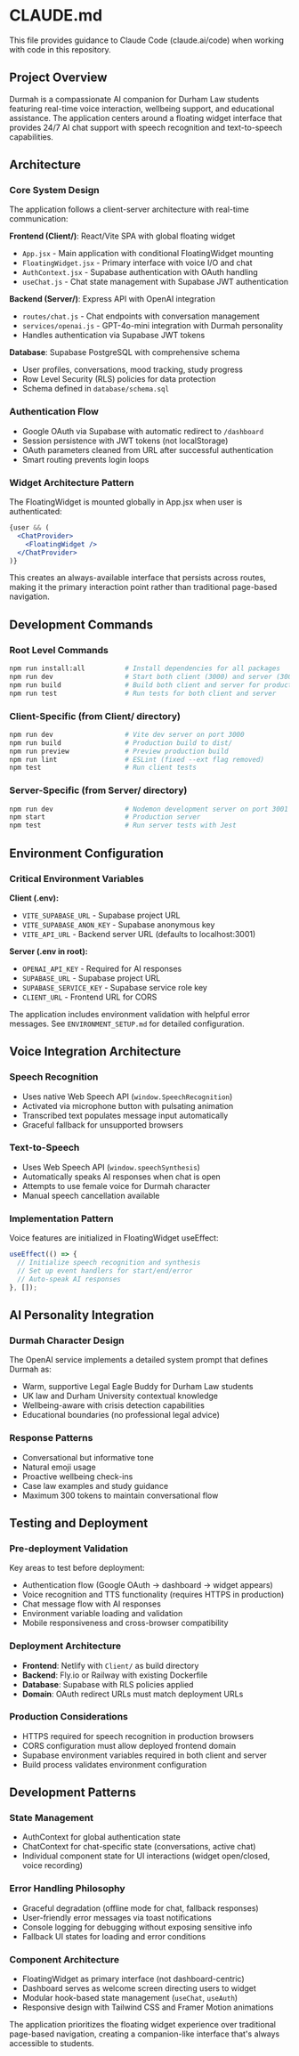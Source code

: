 # CLAUDE.md

This file provides guidance to Claude Code (claude.ai/code) when working with code in this repository.

## Project Overview

Durmah is a compassionate AI companion for Durham Law students featuring real-time voice interaction, wellbeing support, and educational assistance. The application centers around a floating widget interface that provides 24/7 AI chat support with speech recognition and text-to-speech capabilities.

## Architecture

### Core System Design
The application follows a client-server architecture with real-time communication:

**Frontend (Client/)**: React/Vite SPA with global floating widget
- `App.jsx` - Main application with conditional FloatingWidget mounting
- `FloatingWidget.jsx` - Primary interface with voice I/O and chat
- `AuthContext.jsx` - Supabase authentication with OAuth handling
- `useChat.js` - Chat state management with Supabase JWT authentication

**Backend (Server/)**: Express API with OpenAI integration
- `routes/chat.js` - Chat endpoints with conversation management
- `services/openai.js` - GPT-4o-mini integration with Durmah personality
- Handles authentication via Supabase JWT tokens

**Database**: Supabase PostgreSQL with comprehensive schema
- User profiles, conversations, mood tracking, study progress
- Row Level Security (RLS) policies for data protection
- Schema defined in `database/schema.sql`

### Authentication Flow
- Google OAuth via Supabase with automatic redirect to `/dashboard`
- Session persistence with JWT tokens (not localStorage)
- OAuth parameters cleaned from URL after successful authentication
- Smart routing prevents login loops

### Widget Architecture Pattern
The FloatingWidget is mounted globally in App.jsx when user is authenticated:
```jsx
{user && (
  <ChatProvider>
    <FloatingWidget />
  </ChatProvider>
)}
```

This creates an always-available interface that persists across routes, making it the primary interaction point rather than traditional page-based navigation.

## Development Commands

### Root Level Commands
```bash
npm run install:all          # Install dependencies for all packages
npm run dev                  # Start both client (3000) and server (3001)
npm run build                # Build both client and server for production
npm run test                 # Run tests for both client and server
```

### Client-Specific (from Client/ directory)
```bash
npm run dev                  # Vite dev server on port 3000
npm run build                # Production build to dist/
npm run preview              # Preview production build
npm run lint                 # ESLint (fixed --ext flag removed)
npm test                     # Run client tests
```

### Server-Specific (from Server/ directory)
```bash
npm run dev                  # Nodemon development server on port 3001
npm start                    # Production server
npm test                     # Run server tests with Jest
```

## Environment Configuration

### Critical Environment Variables
**Client (.env):**
- `VITE_SUPABASE_URL` - Supabase project URL
- `VITE_SUPABASE_ANON_KEY` - Supabase anonymous key
- `VITE_API_URL` - Backend server URL (defaults to localhost:3001)

**Server (.env in root):**
- `OPENAI_API_KEY` - Required for AI responses
- `SUPABASE_URL` - Supabase project URL
- `SUPABASE_SERVICE_KEY` - Supabase service role key
- `CLIENT_URL` - Frontend URL for CORS

The application includes environment validation with helpful error messages. See `ENVIRONMENT_SETUP.md` for detailed configuration.

## Voice Integration Architecture

### Speech Recognition
- Uses native Web Speech API (`window.SpeechRecognition`)
- Activated via microphone button with pulsating animation
- Transcribed text populates message input automatically
- Graceful fallback for unsupported browsers

### Text-to-Speech
- Uses Web Speech API (`window.speechSynthesis`)
- Automatically speaks AI responses when chat is open
- Attempts to use female voice for Durmah character
- Manual speech cancellation available

### Implementation Pattern
Voice features are initialized in FloatingWidget useEffect:
```jsx
useEffect(() => {
  // Initialize speech recognition and synthesis
  // Set up event handlers for start/end/error
  // Auto-speak AI responses
}, []);
```

## AI Personality Integration

### Durmah Character Design
The OpenAI service implements a detailed system prompt that defines Durmah as:
- Warm, supportive Legal Eagle Buddy for Durham Law students
- UK law and Durham University contextual knowledge
- Wellbeing-aware with crisis detection capabilities
- Educational boundaries (no professional legal advice)

### Response Patterns
- Conversational but informative tone
- Natural emoji usage
- Proactive wellbeing check-ins
- Case law examples and study guidance
- Maximum 300 tokens to maintain conversational flow

## Testing and Deployment

### Pre-deployment Validation
Key areas to test before deployment:
- Authentication flow (Google OAuth → dashboard → widget appears)
- Voice recognition and TTS functionality (requires HTTPS in production)
- Chat message flow with AI responses
- Environment variable loading and validation
- Mobile responsiveness and cross-browser compatibility

### Deployment Architecture
- **Frontend**: Netlify with `Client/` as build directory
- **Backend**: Fly.io or Railway with existing Dockerfile
- **Database**: Supabase with RLS policies applied
- **Domain**: OAuth redirect URLs must match deployment URLs

### Production Considerations
- HTTPS required for speech recognition in production browsers
- CORS configuration must allow deployed frontend domain
- Supabase environment variables required in both client and server
- Build process validates environment configuration

## Development Patterns

### State Management
- AuthContext for global authentication state
- ChatContext for chat-specific state (conversations, active chat)
- Individual component state for UI interactions (widget open/closed, voice recording)

### Error Handling Philosophy
- Graceful degradation (offline mode for chat, fallback responses)
- User-friendly error messages via toast notifications
- Console logging for debugging without exposing sensitive info
- Fallback UI states for loading and error conditions

### Component Architecture
- FloatingWidget as primary interface (not dashboard-centric)
- Dashboard serves as welcome screen directing users to widget
- Modular hook-based state management (`useChat`, `useAuth`)
- Responsive design with Tailwind CSS and Framer Motion animations

The application prioritizes the floating widget experience over traditional page-based navigation, creating a companion-like interface that's always accessible to students.
